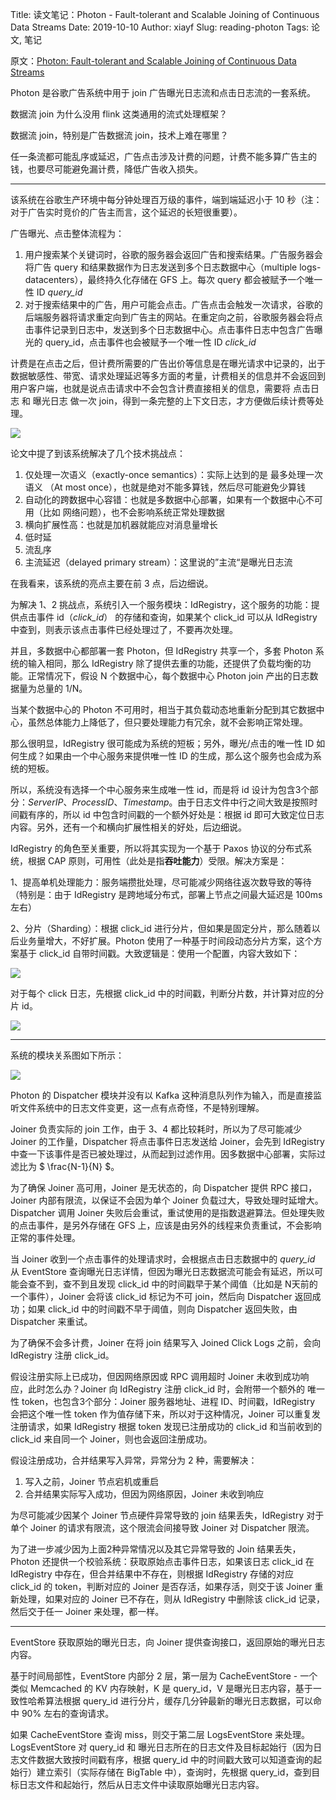 Title: 读文笔记：Photon - Fault-tolerant and Scalable Joining of Continuous Data Streams
Date: 2019-10-10
Author: xiayf
Slug: reading-photon
Tags: 论文, 笔记

原文：[Photon: Fault-tolerant and Scalable Joining of Continuous Data Streams](https://static.googleusercontent.com/media/research.google.com/zh-CN//pubs/archive/41318.pdf)

Photon 是谷歌广告系统中用于 join 广告曝光日志流和点击日志流的一套系统。

数据流 join 为什么没用 flink 这类通用的流式处理框架？

数据流 join，特别是广告数据流 join，技术上难在哪里？

任一条流都可能乱序或延迟，广告点击涉及计费的问题，计费不能多算广告主的钱，也要尽可能避免漏计费，降低广告收入损失。

---

该系统在谷歌生产环境中每分钟处理百万级的事件，端到端延迟小于 10 秒（注：对于广告实时竞价的广告主而言，这个延迟的长短很重要）。

广告曝光、点击整体流程为：

1. 用户搜索某个关键词时，谷歌的服务器会返回广告和搜索结果。广告服务器会将广告 query 和结果数据作为日志发送到多个日志数据中心（multiple logs-datacenters），最终持久化存储在 GFS 上。每次 query 都会被赋予一个唯一性 ID *query_id*
2. 对于搜索结果中的广告，用户可能会点击。广告点击会触发一次请求，谷歌的后端服务器将请求重定向到广告主的网站。在重定向之前，谷歌服务器会将点击事件记录到日志中，发送到多个日志数据中心。点击事件日志中包含广告曝光的 query_id，点击事件也会被赋予一个唯一性 ID *click_id*

计费是在点击之后，但计费所需要的广告出价等信息是在曝光请求中记录的，出于数据敏感性、带宽、请求处理延迟等多方面的考量，计费相关的信息并不会返回到用户客户端，也就是说点击请求中不会包含计费直接相关的信息，需要将 点击日志 和 曝光日志 做一次 join，得到一条完整的上下文日志，才方便做后续计费等处理。

![](media/15709551370322.jpg)

论文中提了到该系统解决了几个技术挑战点：

1. 仅处理一次语义（exactly-once semantics）：实际上达到的是 最多处理一次语义 （At most once），也就是绝对不能多算钱，然后尽可能避免少算钱
2. 自动化的跨数据中心容错：也就是多数据中心部署，如果有一个数据中心不可用（比如 网络问题），也不会影响系统正常处理数据
3. 横向扩展性高：也就是加机器就能应对消息量增长
4. 低时延
5. 流乱序
6. 主流延迟（delayed primary stream）：这里说的”主流“是曝光日志流

在我看来，该系统的亮点主要在前 3 点，后边细说。

为解决 1、2 挑战点，系统引入一个服务模块：IdRegistry，这个服务的功能：提供点击事件 id（*click_id*） 的存储和查询，如果某个 click_id 可以从 IdRegistry 中查到，则表示该点击事件已经处理过了，不要再次处理。

并且，多数据中心都部署一套 Photon，但 IdRegistry 共享一个，多套 Photon 系统的输入相同，那么 IdRegistry 除了提供去重的功能，还提供了负载均衡的功能。正常情况下，假设 N 个数据中心，每个数据中心 Photon join 产出的日志数据量为总量的 1/N。

当某个数据中心的 Photon 不可用时，相当于其负载动态地重新分配到其它数据中心，虽然总体能力上降低了，但只要处理能力有冗余，就不会影响正常处理。

那么很明显，IdRegistry 很可能成为系统的短板；另外，曝光/点击的唯一性 ID 如何生成？如果由一个中心服务来提供唯一性 ID 的生成，那么这个服务也会成为系统的短板。

所以，系统没有选择一个中心服务来生成唯一性 id，而是将 id 设计为包含3个部分：*ServerIP*、*ProcessID*、*Timestamp*。由于日志文件中行之间大致是按照时间戳有序的，所以 id 中包含时间戳的一个额外好处是：根据 id 即可大致定位日志内容。另外，还有一个和横向扩展性相关的好处，后边细说。

IdRegistry 的角色至关重要，所以将其实现为一个基于 Paxos 协议的分布式系统，根据 CAP 原则，可用性（此处是指**吞吐能力**）受限。解决方案是：

1、提高单机处理能力：服务端攒批处理，尽可能减少网络往返次数导致的等待（特别是：由于 IdRegistry 是跨地域分布式，部署上节点之间最大延迟是 100ms 左右）

2、分片（Sharding）：根据 click_id 进行分片，但如果是固定分片，那么随着以后业务量增大，不好扩展。Photon 使用了一种基于时间段动态分片方案，这个方案基于 click_id 自带时间戳。大致逻辑是：使用一个配置，内容大致如下：

![](media/15709583312107.jpg)

对于每个 click 日志，先根据 click_id 中的时间戳，判断分片数，并计算对应的分片 id。

![](media/15709617353841.jpg)

---

系统的模块关系图如下所示：

![](media/15709566468632.jpg)

Photon 的 Dispatcher 模块并没有以 Kafka 这种消息队列作为输入，而是直接监听文件系统中的日志文件变更，这一点有点奇怪，不是特别理解。

Joiner 负责实际的 join 工作，由于 3、4 都比较耗时，所以为了尽可能减少 Joiner 的工作量，Dispatcher 将点击事件日志发送给 Joiner，会先到 IdRegistry 中查一下该事件是否已被处理过，从而起到过滤作用。因多数据中心部署，实际过滤比为 $ \frac{N-1}{N} $。

为了确保 Joiner 高可用，Joiner 是无状态的，向 Dispatcher 提供 RPC 接口，Joiner 内部有限流，以保证不会因为单个 Joiner 负载过大，导致处理时延增大。Dispatcher 调用 Joiner 失败后会重试，重试使用的是指数退避算法。但处理失败的点击事件，是另外存储在 GFS 上，应该是由另外的线程来负责重试，不会影响正常的事件处理。

当 Joiner 收到一个点击事件的处理请求时，会根据点击日志数据中的 *query_id* 从 EventStore 查询曝光日志详情，但因为曝光日志数据流可能会有延迟，所以可能会查不到，查不到且发现 click_id 中的时间戳早于某个阈值（比如是 N天前的一个事件），Joiner 会将该 click_id 标记为不可 join，然后向 Dispatcher 返回成功；如果 click_id 中的时间戳不早于阈值，则向 Dispatcher 返回失败，由 Dispatcher 来重试。

为了确保不会多计费，Joiner 在将 join 结果写入 Joined Click Logs 之前，会向 IdRegistry 注册 click_id。

假设注册实际上已成功，但因网络原因或 RPC 调用超时 Joiner 未收到成功响应，此时怎么办？Joiner 向 IdRegistry 注册 click_id 时，会附带一个额外的 唯一性 token，也包含3个部分：Joiner 服务器地址、进程 ID、时间戳，IdRegistry 会把这个唯一性 token 作为值存储下来，所以对于这种情况，Joiner 可以重复发注册请求，如果 IdRegistry 根据 token 发现已注册成功的 click_id 和当前收到的 click_id 来自同一个 Joiner，则也会返回注册成功。

假设注册成功，合并结果写入异常，异常分为 2 种，需要解决：

1. 写入之前，Joiner 节点宕机或重启
2. 合并结果实际写入成功，但因为网络原因，Joiner 未收到响应

为尽可能减少因某个 Joiner 节点硬件异常导致的 join 结果丢失，IdRegistry 对于单个 Joiner 的请求有限流，这个限流会间接导致 Joiner 对 Dispatcher 限流。

为了进一步减少因为上面2种异常情况以及其它异常导致的 Join 结果丢失，Photon 还提供一个校验系统：获取原始点击事件日志，如果该日志 click_id 在 IdRegistry 中存在，但合并结果中不存在，则根据 IdRegistry 存储的对应 click_id 的 token，判断对应的 Joiner 是否存活，如果存活，则交于该 Joiner 重新处理，如果对应的 Joiner 已不存在，则从 IdRegistry 中删除该 click_id 记录，然后交于任一 Joiner 来处理，都一样。

---

EventStore 获取原始的曝光日志，向 Joiner 提供查询接口，返回原始的曝光日志内容。

基于时间局部性，EventStore 内部分 2 层，第一层为 CacheEventStore - 一个类似 Memcached 的 KV 内存映射，K 是 query_id，V 是曝光日志内容，基于一致性哈希算法根据 query_id 进行分片，缓存几分钟最新的曝光日志数据，可以命中 90% 左右的查询请求。

如果 CacheEventStore 查询 miss，则交于第二层 LogsEventStore 来处理。LogsEventStore 对 query_id 和 曝光日志所在的日志文件及目标起始行（因为日志文件数据大致按时间戳有序，根据 query_id 中的时间戳大致可以知道查询的起始行）建立索引（实际存储在 BigTable 中），查询时，先根据 query_id，查到目标日志文件和起始行，然后从日志文件中读取原始曝光日志内容。